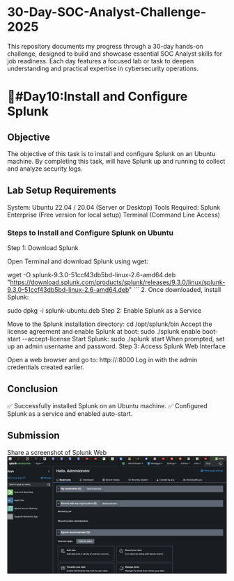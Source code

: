 # 30-Day-SOC-Analyst-Challenge-2025
This repository documents my progress through a 30-day hands-on challenge, designed to build and showcase essential SOC Analyst skills for job readiness. Each day features a focused lab or task to deepen understanding and practical expertise in cybersecurity operations.

# 🚀#Day10:Install and Configure Splunk

## Objective
The objective of this task is to install and configure Splunk on an Ubuntu machine. By completing this task, will have Splunk up and running to collect and analyze security logs.

## Lab Setup Requirements
System: Ubuntu 22.04 / 20.04 (Server or Desktop)
Tools Required:
Splunk Enterprise (Free version for local setup)
Terminal (Command Line Access)

### Steps to Install and Configure Splunk on Ubuntu
Step 1: Download Splunk

Open Terminal and download Splunk using wget:

wget -O splunk-9.3.0-51ccf43db5bd-linux-2.6-amd64.deb "https://download.splunk.com/products/splunk/releases/9.3.0/linux/splunk-9.3.0-51ccf43db5bd-linux-2.6-amd64.deb" ``` 2. Once downloaded, install Splunk:

sudo dpkg -i splunk-ubuntu.deb
Step 2: Enable Splunk as a Service

Move to the Splunk installation directory:
cd /opt/splunk/bin
Accept the license agreement and enable Splunk at boot:
sudo ./splunk enable boot-start --accept-license
Start Splunk:
sudo ./splunk start
When prompted, set up an admin username and password.
Step 3: Access Splunk Web Interface

Open a web browser and go to:
http://<your-server-ip>:8000
Log in with the admin credentials created earlier.

## Conclusion
✅ Successfully installed Splunk on an Ubuntu machine.
✅ Configured Splunk as a service and enabled auto-start.

## Submission
Share a screenshot of Splunk Web
![image alt](https://github.com/sachinpatil-soc/30-Day-SOC-Analyst-Challenge-2025/blob/f49d28d1b1ea19dd1a885e19ffc92a426ea42b96/Images/Splunk-enterprise.png)
